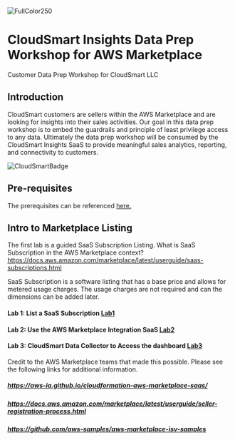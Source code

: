 ![FullColor250](https://user-images.githubusercontent.com/26460009/182591500-ac99b0d8-2639-4a28-8357-97d09e0e2063.png)
# CloudSmart Insights Data Prep Workshop for AWS Marketplace

Customer Data Prep Workshop for CloudSmart LLC

## Introduction
CloudSmart customers are sellers within the AWS Marketplace and are looking for insights into their sales activities.  Our goal in this data prep workshop is to embed the guardrails and principle of least privilege access to any data.  Ultimately the data prep workshop will be consumed by the CloudSmart Insights SaaS to provide meaningful sales analytics, reporting, and connectivity to customers.

![CloudSmartBadge](https://user-images.githubusercontent.com/26460009/183915211-2252735e-bf8f-4ffa-b619-c14e4ae59436.png)

## Pre-requisites
The prerequisites can be referenced [here.](/docs/MarketplacePrerequisite.md)
## Intro to Marketplace Listing
The first lab is a guided SaaS Subscription Listing.  What is SaaS Subscription in the AWS Marketplace context? https://docs.aws.amazon.com/marketplace/latest/userguide/saas-subscriptions.html

SaaS Subscription is a software listing that has a base price and allows for metered usage charges. The usage charges are not required and can the dimensions can be added later.

#### Lab 1: List a SaaS Subscription [Lab1](/docs/Lab1.md)
#### Lab 2: Use the AWS Marketplace Integration SaaS [Lab2](/docs/Lab2.md)
#### Lab 3: CloudSmart Data Collector to Access the dashboard [Lab3](/docs/Lab3.md)

Credit to the AWS Marketplace teams that made this possible.  Please see the following links for additional information.
##### https://aws-ia.github.io/cloudformation-aws-marketplace-saas/
##### https://docs.aws.amazon.com/marketplace/latest/userguide/seller-registration-process.html
##### https://github.com/aws-samples/aws-marketplace-isv-samples

